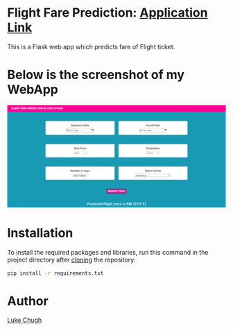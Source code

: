 # Flight Fare Prediction: [Application Link](https://flight-price-predictor-by-luke.herokuapp.com/predict)

This is a Flask web app which predicts fare of Flight ticket.

# Below is the screenshot of my WebApp

![Capture](https://github.com/luke-chugh/Flight-Price-Prediction-WebApp/blob/main/screenshots/1.png)

# Installation
To install the required packages and libraries, run this command in the project directory after [cloning](https://www.howtogeek.com/451360/how-to-clone-a-github-repository/) the repository:
```bash
pip install -r requirements.txt
```
# Author
[Luke Chugh](https://www.linkedin.com/in/luke-chugh-2b2043181/)
